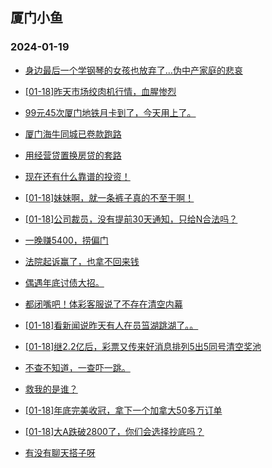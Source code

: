 ## 厦门小鱼 
### 2024-01-19

+ [身边最后一个学钢琴的女孩也放弃了…伪中产家庭的悲哀](http://bbs.xmfish.com/read-htm-tid-18137048.html)

+ [[01-18]昨天市场绞肉机行情，血腥惨烈](http://bbs.xmfish.com/read-htm-tid-18137081.html)

+ [99元45次厦门地铁月卡到了，今天用上了。](http://bbs.xmfish.com/read-htm-tid-18136999.html)

+ [厦门海牛同城已卷款跑路](http://bbs.xmfish.com/read-htm-tid-18137151.html)

+ [用经营贷置换房贷的套路](http://bbs.xmfish.com/read-htm-tid-18137133.html)

+ [现在还有什么靠谱的投资！](http://bbs.xmfish.com/read-htm-tid-18137021.html)

+ [[01-18]妹妹啊，就一条裤子真的不至于啊！](http://bbs.xmfish.com/read-htm-tid-18137259.html)

+ [[01-18]公司裁员，没有提前30天通知，只给N合法吗？](http://bbs.xmfish.com/read-htm-tid-18137298.html)

+ [一晚赚5400，捞偏门](http://bbs.xmfish.com/read-htm-tid-18137331.html)

+ [法院起诉赢了，也拿不回来钱](http://bbs.xmfish.com/read-htm-tid-18137211.html)

+ [偶遇年底讨债大招。](http://bbs.xmfish.com/read-htm-tid-18137271.html)

+ [都闭嘴吧！体彩客服说了不存在清空内幕](http://bbs.xmfish.com/read-htm-tid-18137154.html)

+ [[01-18]看新闻说昨天有人在员筜湖跳湖了。。](http://bbs.xmfish.com/read-htm-tid-18137113.html)

+ [[01-18]继2.2亿后，彩票又传来好消息排列5出5同号清空奖池](http://bbs.xmfish.com/read-htm-tid-18137204.html)

+ [不查不知道，一查吓一跳。](http://bbs.xmfish.com/read-htm-tid-18137117.html)

+ [救我的是谁？](http://bbs.xmfish.com/read-htm-tid-18137250.html)

+ [[01-18]年底完美收冠，拿下一个加拿大50多万订单](http://bbs.xmfish.com/read-htm-tid-18137336.html)

+ [[01-18]大A跌破2800了，你们会选择抄底吗？](http://bbs.xmfish.com/read-htm-tid-18137189.html)

+ [有没有聊天搭子呀](http://bbs.xmfish.com/read-htm-tid-18137239.html)

